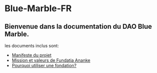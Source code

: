 # Blue-Marble-FR

## Bienvenue dans la documentation du DAO Blue Marble.

les documents inclus sont:

- [Manifeste du projet](https://github.com/dvarlot/Blue-Marble-FR/blob/main/Manifeste%20Blue%20Marble%20(FR).md)
- [Mission et valeurs de Fundatia Ananke](https://github.com/dvarlot/Blue-Marble-FR/blob/main/Fundatia%20Ananke%20-%20Mission%20et%20valeurs.md)
- [Pourquoi utiliser une fondation?](https://github.com/dvarlot/Blue-Marble-FR/blob/main/pourquoi%20utiliser%20une%20fondation.md)
